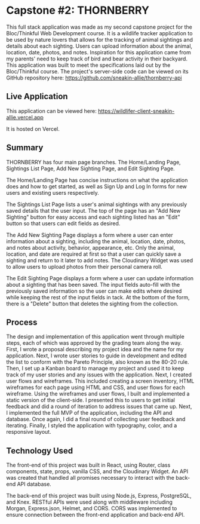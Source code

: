 # Capstone #2: THORNBERRY

This full stack application was made as my second capstone project for the Bloc/Thinkful Web Development course. It is a wildlife tracker application to be used by nature lovers that allows for the tracking of animal sightings and details about each sighting. Users can upload information about the animal, location, date, photos, and notes. Inspiration for this application came from my parents' need to keep track of bird and bear activity in their backyard. This application was built to meet the specifications laid out by the Bloc/Thinkful course. The project's server-side code can be viewed on its GitHub repository here: https://github.com/sneakin-allie/thornberry-api

## Live Application

This application can be viewed here:  https://wildlifer-client-sneakin-allie.vercel.app

It is hosted on Vercel.

## Summary

THORNBERRY has four main page branches. The Home/Landing Page, Sightings List Page, Add New Sighting Page, and Edit Sighting Page.

The Home/Landing Page has concise instructions on what the application does and how to get started, as well as Sign Up and Log In forms for new users and existing users respectively. 

The Sightings List Page lists a user's animal sightings with any previously saved details that the user input. The top of the page has an "Add New Sighting" button for easy access and each sighting listed has an "Edit" button so that users can edit fields as desired.

The Add New Sighting Page displays a form where a user can enter information about a sighting, including the animal, location, date, photos, and notes about activity, behavior, appearance, etc. Only the animal, location, and date are required at first so that a user can quickly save a sighting and return to it later to add notes. The Cloudinary Widget was used to allow users to upload photos from their personal camera roll.

The Edit Sighting Page displays a form where a user can update information about a sighting that has been saved. The input fields auto-fill with the previously saved information so the user can make edits where desired while keeping the rest of the input fields in tack. At the bottom of the form, there is a "Delete" button that deletes the sighting from the collection.

## Process

The design and implementation of this application went through multiple steps, each of which was approved by the grading team along the way. First, I wrote a proposal describing my project idea and the name for my application. Next, I wrote user stories to guide in development and edited the list to conform with the Pareto Principle, also known as the 80-20 rule. Then, I set up a Kanban board to manage my project and used it to keep track of my user stories and any issues with the application. Next, I created user flows and wireframes. This included creating a screen inventory, HTML wireframes for each page using HTML and CSS, and user flows for each wireframe. Using the wireframes and user flows, I built and implemented a static version of the client-side. I presented this to users to get initial feedback and did a round of iteration to address issues that came up. Next, I implemented the full MVP of the application, including the API and database. Once again, I did a final round of collecting user feedback and iterating. Finally, I styled the application with typography, color, and a responsive layout.

## Technology Used

The front-end of this project was built in React, using Router, class components, state, props, vanilla CSS, and the Cloudinary Widget. An API was created that handled all promises necessary to interact with the back-end API database.

The back-end of this project was built using Node.js, Express, PostgreSQL, and Knex. RESTful APIs were used along with middleware including Morgan, Express.json, Helmet, and CORS. CORS was implemented to ensure connection between the front-end application and back-end API.

